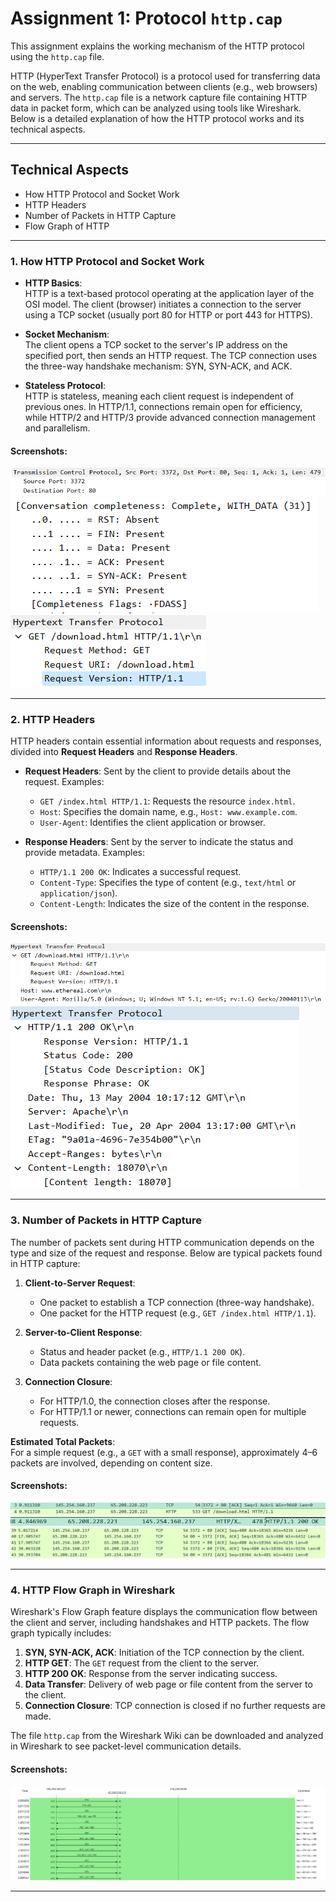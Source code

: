 # Assignment 1: Protocol `http.cap`

This assignment explains the working mechanism of the HTTP protocol using the `http.cap` file.  

HTTP (HyperText Transfer Protocol) is a protocol used for transferring data on the web, enabling communication between clients (e.g., web browsers) and servers. The `http.cap` file is a network capture file containing HTTP data in packet form, which can be analyzed using tools like Wireshark. Below is a detailed explanation of how the HTTP protocol works and its technical aspects.

---

## Technical Aspects

- How HTTP Protocol and Socket Work  
- HTTP Headers  
- Number of Packets in HTTP Capture  
- Flow Graph of HTTP  

---

### 1. How HTTP Protocol and Socket Work

- **HTTP Basics**:  
  HTTP is a text-based protocol operating at the application layer of the OSI model. The client (browser) initiates a connection to the server using a TCP socket (usually port 80 for HTTP or port 443 for HTTPS).  

- **Socket Mechanism**:  
  The client opens a TCP socket to the server's IP address on the specified port, then sends an HTTP request. The TCP connection uses the three-way handshake mechanism: SYN, SYN-ACK, and ACK.  

- **Stateless Protocol**:  
  HTTP is stateless, meaning each client request is independent of previous ones. In HTTP/1.1, connections remain open for efficiency, while HTTP/2 and HTTP/3 provide advanced connection management and parallelism.

#### Screenshots:
![HTML Port](https://github.com/infans4/Tugas-1_Penjelasan-Protokol-http.cap/blob/main/assets/Port%20HTML.png)  
![Socket](https://github.com/infans4/Tugas-1_Penjelasan-Protokol-http.cap/blob/main/assets/Socket.png)  
![HTTP1.1](https://github.com/infans4/Tugas-1_Penjelasan-Protokol-http.cap/blob/main/assets/HTTP1.1.png)

---

### 2. HTTP Headers

HTTP headers contain essential information about requests and responses, divided into **Request Headers** and **Response Headers**.

- **Request Headers**: Sent by the client to provide details about the request. Examples:  
  - `GET /index.html HTTP/1.1`: Requests the resource `index.html`.  
  - `Host`: Specifies the domain name, e.g., `Host: www.example.com`.  
  - `User-Agent`: Identifies the client application or browser.  

- **Response Headers**: Sent by the server to indicate the status and provide metadata. Examples:  
  - `HTTP/1.1 200 OK`: Indicates a successful request.  
  - `Content-Type`: Specifies the type of content (e.g., `text/html` or `application/json`).  
  - `Content-Length`: Indicates the size of the content in the response.

#### Screenshots:
![HTTP GET](https://github.com/infans4/Tugas-1_Penjelasan-Protokol-http.cap/blob/main/assets/HTTP%20Get.png)  
![HTTP Response](https://github.com/infans4/Tugas-1_Penjelasan-Protokol-http.cap/blob/main/assets/HTTP%20Response.png)

---

### 3. Number of Packets in HTTP Capture

The number of packets sent during HTTP communication depends on the type and size of the request and response. Below are typical packets found in HTTP capture:

1. **Client-to-Server Request**:  
   - One packet to establish a TCP connection (three-way handshake).  
   - One packet for the HTTP request (e.g., `GET /index.html HTTP/1.1`).  

2. **Server-to-Client Response**:  
   - Status and header packet (e.g., `HTTP/1.1 200 OK`).  
   - Data packets containing the web page or file content.  

3. **Connection Closure**:  
   - For HTTP/1.0, the connection closes after the response.  
   - For HTTP/1.1 or newer, connections can remain open for multiple requests.

**Estimated Total Packets**:  
For a simple request (e.g., a `GET` with a small response), approximately 4–6 packets are involved, depending on content size.

#### Screenshots:  
![Client to Server](https://github.com/infans4/Tugas-1_Penjelasan-Protokol-http.cap/blob/main/assets/Client%20to%20Server.png)  
![Server to Client](https://github.com/infans4/Tugas-1_Penjelasan-Protokol-http.cap/blob/main/assets/Server%20to%20Client.png)  
![Close Connection](https://github.com/infans4/Tugas-1_Penjelasan-Protokol-http.cap/blob/main/assets/Close%20conn.png)

---

### 4. HTTP Flow Graph in Wireshark

Wireshark's Flow Graph feature displays the communication flow between the client and server, including handshakes and HTTP packets. The flow graph typically includes:

1. **SYN, SYN-ACK, ACK**: Initiation of the TCP connection by the client.  
2. **HTTP GET**: The `GET` request from the client to the server.  
3. **HTTP 200 OK**: Response from the server indicating success.  
4. **Data Transfer**: Delivery of web page or file content from the server to the client.  
5. **Connection Closure**: TCP connection is closed if no further requests are made.

The file `http.cap` from the Wireshark Wiki can be downloaded and analyzed in Wireshark to see packet-level communication details.

#### Screenshots:  
![Flow 1](https://github.com/infans4/Tugas-1_Penjelasan-Protokol-http.cap/blob/main/assets/Flow1.png)  


--- 
